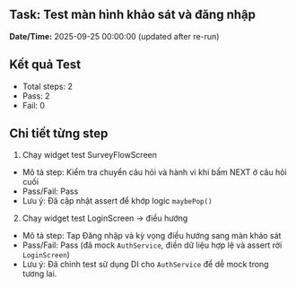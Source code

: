 ## Task: Test màn hình khảo sát và đăng nhập

**Date/Time:** 2025-09-25 00:00:00 (updated after re-run)

## Kết quả Test

- Total steps: 2
- Pass: 2
- Fail: 0

## Chi tiết từng step

1) Chạy widget test SurveyFlowScreen
- Mô tả step: Kiểm tra chuyển câu hỏi và hành vi khi bấm NEXT ở câu hỏi cuối
- Pass/Fail: Pass
- Lưu ý: Đã cập nhật assert để khớp logic `maybePop()`

2) Chạy widget test LoginScreen -> điều hướng
- Mô tả step: Tap Đăng nhập và kỳ vọng điều hướng sang màn khảo sát
- Pass/Fail: Pass (đã mock `AuthService`, điền dữ liệu hợp lệ và assert rời `LoginScreen`)
- Lưu ý: Đã chỉnh test sử dụng DI cho `AuthService` để dễ mock trong tương lai.



